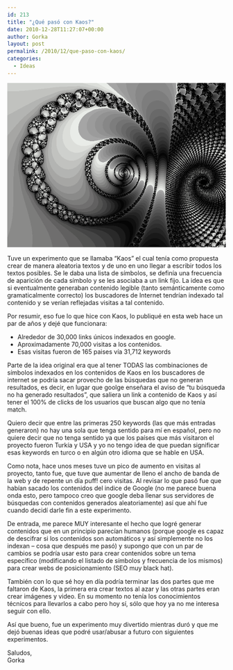 ```yaml
---
id: 213
title: "¿Qué pasó con Kaos?"
date: 2010-12-28T11:27:07+00:00
author: Gorka
layout: post
permalink: /2010/12/que-paso-con-kaos/
categories:
  - Ideas
---
```

<img style="margin: auto;" src="/wp-content/uploads/2010/12/kaos2.gif" alt="Kaos" />

Tuve un experimento que se llamaba “Kaos” el cual tenía como propuesta crear de manera aleatoria textos y de uno en uno llegar a escribir todos los textos posibles. Se le daba una lista de símbolos, se definía una frecuencia de aparición de cada símbolo y se les asociaba a un link fijo. La idea es que si eventualmente generaban contenido legible (tanto semánticamente como gramaticalmente correcto) los buscadores de Internet tendrían indexado tal contenido y se verían reflejadas visitas a tal contenido.

Por resumir, eso fue lo que hice con Kaos, lo publiqué en esta web hace un par de años y dejé que funcionara:

- Alrededor de 30,000 links únicos indexados en google.
- Aproximadamente 70,000 visitas a los contenidos.
- Esas visitas fueron de 165 paises vía 31,712 keywords

Parte de la idea original era que al tener TODAS las combinaciones de símbolos indexados en los contenidos de Kaos en los buscadores de internet se podría sacar provecho de las búsquedas que no generan resultados, es decir, en lugar que goolge enseñara el aviso de “tu búsqueda no ha generado resultados”, que saliera un link a contenido de Kaos y así tener el 100% de clicks de los usuarios que buscan algo que no tenía match.

Quiero decir que entre las primeras 250 keywords (las que más entradas generaron) no hay una sola que tenga sentido para mí en español, pero no quiere decir que no tenga sentido ya que los países que más visitaron el proyecto fueron Turkía y USA y yo no tengo idea de que puedan significar esas keywords en turco o en algún otro idioma que se hable en USA.

Como nota, hace unos meses tuve un pico de aumento en visitas al proyecto, tanto fue, que tuve que aumentar de lleno el ancho de banda de la web y de repente un día puff! cero visitas. Al revisar lo que pasó fue que habían sacado los contenidos del indice de Google (no me parece buena onda esto, pero tampoco creo que google deba llenar sus servidores de búsquedas con contenidos generados aleatoriamente) así que ahí fue cuando decidí darle fin a este experimento.

De entrada, me parece MUY interesante el hecho que logré generar contenidos que en un principio parecían humanos (porque google es capaz de descifrar si los contenidos son automáticos y así simplemente no los indexan – cosa que después me pasó) y supongo que con un par de cambios se podría usar esto para crear contenidos sobre un tema específico (modificando el listado de símbolos y frecuencia de los mismos) para crear webs de posicionamiento (SEO muy black hat).

También con lo que sé hoy en día podría terminar las dos partes que me faltaron de Kaos, la primera era crear textos al azar y las otras partes eran crear imágenes y video. En su momento no tenía los conocimientos técnicos para llevarlos a cabo pero hoy sí, sólo que hoy ya no me interesa seguir con ello.

Así que bueno, fue un experimento muy divertido mientras duró y que me dejó buenas ideas que podré usar/abusar a futuro con siguientes experimentos.

Saludos,<br />
Gorka
